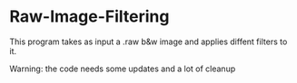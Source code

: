 # Raw-Image-Filtering

This program takes as input a .raw b&w image and applies diffent filters to it.

Warning: the code needs some updates and a lot of cleanup
